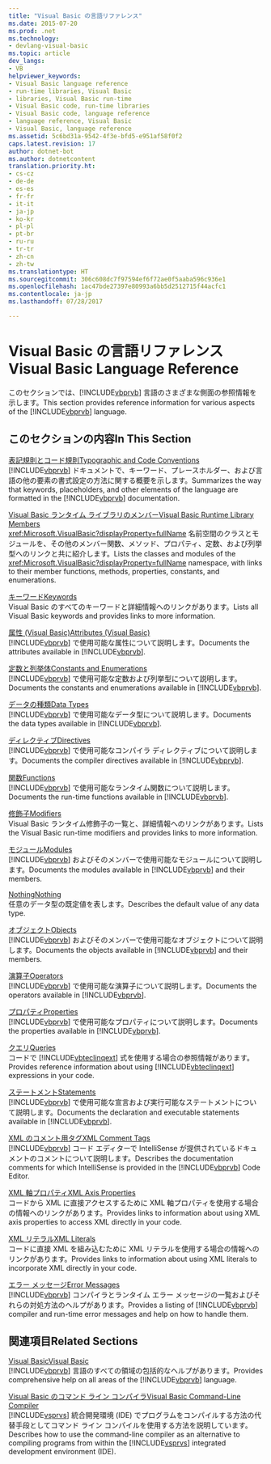 ```yaml
---
title: "Visual Basic の言語リファレンス"
ms.date: 2015-07-20
ms.prod: .net
ms.technology:
- devlang-visual-basic
ms.topic: article
dev_langs:
- VB
helpviewer_keywords:
- Visual Basic language reference
- run-time libraries, Visual Basic
- libraries, Visual Basic run-time
- Visual Basic code, run-time libraries
- Visual Basic code, language reference
- language reference, Visual Basic
- Visual Basic, language reference
ms.assetid: 5c6bd31a-9542-4f3e-bfd5-e951af58f0f2
caps.latest.revision: 17
author: dotnet-bot
ms.author: dotnetcontent
translation.priority.ht:
- cs-cz
- de-de
- es-es
- fr-fr
- it-it
- ja-jp
- ko-kr
- pl-pl
- pt-br
- ru-ru
- tr-tr
- zh-cn
- zh-tw
ms.translationtype: HT
ms.sourcegitcommit: 306c608dc7f97594ef6f72ae0f5aaba596c936e1
ms.openlocfilehash: 1ac47bde27397e80993a6bb5d2512715f44acfc1
ms.contentlocale: ja-jp
ms.lasthandoff: 07/28/2017

---
```

# <a name="visual-basic-language-reference"></a><span data-ttu-id="66ae9-102">Visual Basic の言語リファレンス</span><span class="sxs-lookup"><span data-stu-id="66ae9-102">Visual Basic Language Reference</span></span>
<span data-ttu-id="66ae9-103">このセクションでは、[!INCLUDE[vbprvb](~/includes/vbprvb-md.md)] 言語のさまざまな側面の参照情報を示します。</span><span class="sxs-lookup"><span data-stu-id="66ae9-103">This section provides reference information for various aspects of the [!INCLUDE[vbprvb](~/includes/vbprvb-md.md)] language.</span></span>  
  
## <a name="in-this-section"></a><span data-ttu-id="66ae9-104">このセクションの内容</span><span class="sxs-lookup"><span data-stu-id="66ae9-104">In This Section</span></span>  
 [<span data-ttu-id="66ae9-105">表記規則とコード規則</span><span class="sxs-lookup"><span data-stu-id="66ae9-105">Typographic and Code Conventions</span></span>](../../visual-basic/language-reference/typographic-and-code-conventions.md)  
 <span data-ttu-id="66ae9-106">[!INCLUDE[vbprvb](~/includes/vbprvb-md.md)] ドキュメントで、キーワード、プレースホルダー、および言語の他の要素の書式設定の方法に関する概要を示します。</span><span class="sxs-lookup"><span data-stu-id="66ae9-106">Summarizes the way that keywords, placeholders, and other elements of the language are formatted in the [!INCLUDE[vbprvb](~/includes/vbprvb-md.md)] documentation.</span></span>  
  
 [<span data-ttu-id="66ae9-107">Visual Basic ランタイム ライブラリのメンバー</span><span class="sxs-lookup"><span data-stu-id="66ae9-107">Visual Basic Runtime Library Members</span></span>](../../visual-basic/language-reference/runtime-library-members.md)  
 <span data-ttu-id="66ae9-108"><xref:Microsoft.VisualBasic?displayProperty=fullName> 名前空間のクラスとモジュールを、その他のメンバー関数、メソッド、プロパティ、定数、および列挙型へのリンクと共に紹介します。</span><span class="sxs-lookup"><span data-stu-id="66ae9-108">Lists the classes and modules of the <xref:Microsoft.VisualBasic?displayProperty=fullName> namespace, with links to their member functions, methods, properties, constants, and enumerations.</span></span>  
  
 [<span data-ttu-id="66ae9-109">キーワード</span><span class="sxs-lookup"><span data-stu-id="66ae9-109">Keywords</span></span>](../../visual-basic/language-reference/keywords/index.md)  
 <span data-ttu-id="66ae9-110">Visual Basic のすべてのキーワードと詳細情報へのリンクがあります。</span><span class="sxs-lookup"><span data-stu-id="66ae9-110">Lists all Visual Basic keywords and provides links to more information.</span></span>  
  
 [<span data-ttu-id="66ae9-111">属性 (Visual Basic)</span><span class="sxs-lookup"><span data-stu-id="66ae9-111">Attributes (Visual Basic)</span></span>](../../visual-basic/language-reference/attributes.md)  
 <span data-ttu-id="66ae9-112">[!INCLUDE[vbprvb](~/includes/vbprvb-md.md)] で使用可能な属性について説明します。</span><span class="sxs-lookup"><span data-stu-id="66ae9-112">Documents the attributes available in [!INCLUDE[vbprvb](~/includes/vbprvb-md.md)].</span></span>  
  
 [<span data-ttu-id="66ae9-113">定数と列挙体</span><span class="sxs-lookup"><span data-stu-id="66ae9-113">Constants and Enumerations</span></span>](../../visual-basic/language-reference/constants-and-enumerations.md)  
 <span data-ttu-id="66ae9-114">[!INCLUDE[vbprvb](~/includes/vbprvb-md.md)] で使用可能な定数および列挙型について説明します。</span><span class="sxs-lookup"><span data-stu-id="66ae9-114">Documents the constants and enumerations available in [!INCLUDE[vbprvb](~/includes/vbprvb-md.md)].</span></span>  
  
 [<span data-ttu-id="66ae9-115">データの種類</span><span class="sxs-lookup"><span data-stu-id="66ae9-115">Data Types</span></span>](../../visual-basic/language-reference/data-types/data-type-summary.md)  
 <span data-ttu-id="66ae9-116">[!INCLUDE[vbprvb](~/includes/vbprvb-md.md)] で使用可能なデータ型について説明します。</span><span class="sxs-lookup"><span data-stu-id="66ae9-116">Documents the data types available in [!INCLUDE[vbprvb](~/includes/vbprvb-md.md)].</span></span>  
  
 [<span data-ttu-id="66ae9-117">ディレクティブ</span><span class="sxs-lookup"><span data-stu-id="66ae9-117">Directives</span></span>](../../visual-basic/language-reference/directives/directives.md)  
 <span data-ttu-id="66ae9-118">[!INCLUDE[vbprvb](~/includes/vbprvb-md.md)] で使用可能なコンパイラ ディレクティブについて説明します。</span><span class="sxs-lookup"><span data-stu-id="66ae9-118">Documents the compiler directives available in [!INCLUDE[vbprvb](~/includes/vbprvb-md.md)].</span></span>  
  
 [<span data-ttu-id="66ae9-119">関数</span><span class="sxs-lookup"><span data-stu-id="66ae9-119">Functions</span></span>](../../visual-basic/language-reference/functions/index.md)  
 <span data-ttu-id="66ae9-120">[!INCLUDE[vbprvb](~/includes/vbprvb-md.md)] で使用可能なランタイム関数について説明します。</span><span class="sxs-lookup"><span data-stu-id="66ae9-120">Documents the run-time functions available in [!INCLUDE[vbprvb](~/includes/vbprvb-md.md)].</span></span>  
  
 [<span data-ttu-id="66ae9-121">修飾子</span><span class="sxs-lookup"><span data-stu-id="66ae9-121">Modifiers</span></span>](../../visual-basic/language-reference/modifiers/index.md)  
 <span data-ttu-id="66ae9-122">Visual Basic ランタイム修飾子の一覧と、詳細情報へのリンクがあります。</span><span class="sxs-lookup"><span data-stu-id="66ae9-122">Lists the Visual Basic run-time modifiers and provides links to more information.</span></span>  
  
 [<span data-ttu-id="66ae9-123">モジュール</span><span class="sxs-lookup"><span data-stu-id="66ae9-123">Modules</span></span>](../../visual-basic/language-reference/modules.md)  
 <span data-ttu-id="66ae9-124">[!INCLUDE[vbprvb](~/includes/vbprvb-md.md)] およびそのメンバーで使用可能なモジュールについて説明します。</span><span class="sxs-lookup"><span data-stu-id="66ae9-124">Documents the modules available in [!INCLUDE[vbprvb](~/includes/vbprvb-md.md)] and their members.</span></span>  
  
 [<span data-ttu-id="66ae9-125">Nothing</span><span class="sxs-lookup"><span data-stu-id="66ae9-125">Nothing</span></span>](../../visual-basic/language-reference/nothing.md)  
 <span data-ttu-id="66ae9-126">任意のデータ型の既定値を表します。</span><span class="sxs-lookup"><span data-stu-id="66ae9-126">Describes the default value of any data type.</span></span>  
  
 [<span data-ttu-id="66ae9-127">オブジェクト</span><span class="sxs-lookup"><span data-stu-id="66ae9-127">Objects</span></span>](../../visual-basic/language-reference/objects/index.md)  
 <span data-ttu-id="66ae9-128">[!INCLUDE[vbprvb](~/includes/vbprvb-md.md)] およびそのメンバーで使用可能なオブジェクトについて説明します。</span><span class="sxs-lookup"><span data-stu-id="66ae9-128">Documents the objects available in [!INCLUDE[vbprvb](~/includes/vbprvb-md.md)] and their members.</span></span>  
  
 [<span data-ttu-id="66ae9-129">演算子</span><span class="sxs-lookup"><span data-stu-id="66ae9-129">Operators</span></span>](../../visual-basic/language-reference/operators/index.md)  
 <span data-ttu-id="66ae9-130">[!INCLUDE[vbprvb](~/includes/vbprvb-md.md)] で使用可能な演算子について説明します。</span><span class="sxs-lookup"><span data-stu-id="66ae9-130">Documents the operators available in [!INCLUDE[vbprvb](~/includes/vbprvb-md.md)].</span></span>  
  
 [<span data-ttu-id="66ae9-131">プロパティ</span><span class="sxs-lookup"><span data-stu-id="66ae9-131">Properties</span></span>](../../visual-basic/language-reference/properties.md)  
 <span data-ttu-id="66ae9-132">[!INCLUDE[vbprvb](~/includes/vbprvb-md.md)] で使用可能なプロパティについて説明します。</span><span class="sxs-lookup"><span data-stu-id="66ae9-132">Documents the properties available in [!INCLUDE[vbprvb](~/includes/vbprvb-md.md)].</span></span>  
  
 [<span data-ttu-id="66ae9-133">クエリ</span><span class="sxs-lookup"><span data-stu-id="66ae9-133">Queries</span></span>](../../visual-basic/language-reference/queries/queries.md)  
 <span data-ttu-id="66ae9-134">コードで [!INCLUDE[vbteclinqext](~/includes/vbteclinqext-md.md)] 式を使用する場合の参照情報があります。</span><span class="sxs-lookup"><span data-stu-id="66ae9-134">Provides reference information about using [!INCLUDE[vbteclinqext](~/includes/vbteclinqext-md.md)] expressions in your code.</span></span>  
  
 [<span data-ttu-id="66ae9-135">ステートメント</span><span class="sxs-lookup"><span data-stu-id="66ae9-135">Statements</span></span>](../../visual-basic/language-reference/statements/index.md)  
 <span data-ttu-id="66ae9-136">[!INCLUDE[vbprvb](~/includes/vbprvb-md.md)] で使用可能な宣言および実行可能なステートメントについて説明します。</span><span class="sxs-lookup"><span data-stu-id="66ae9-136">Documents the declaration and executable statements available in [!INCLUDE[vbprvb](~/includes/vbprvb-md.md)].</span></span>  
  
 [<span data-ttu-id="66ae9-137">XML のコメント用タグ</span><span class="sxs-lookup"><span data-stu-id="66ae9-137">XML Comment Tags</span></span>](../../visual-basic/language-reference/xmldoc/recommended-xml-tags-for-documentation-comments.md)  
 <span data-ttu-id="66ae9-138">[!INCLUDE[vbprvb](~/includes/vbprvb-md.md)] コード エディターで IntelliSense が提供されているドキュメントのコメントについて説明します。</span><span class="sxs-lookup"><span data-stu-id="66ae9-138">Describes the documentation comments for which IntelliSense is provided in the [!INCLUDE[vbprvb](~/includes/vbprvb-md.md)] Code Editor.</span></span>  
  
 [<span data-ttu-id="66ae9-139">XML 軸プロパティ</span><span class="sxs-lookup"><span data-stu-id="66ae9-139">XML Axis Properties</span></span>](../../visual-basic/language-reference/xml-axis/xml-axis-properties.md)  
 <span data-ttu-id="66ae9-140">コードから XML に直接アクセスするために XML 軸プロパティを使用する場合の情報へのリンクがあります。</span><span class="sxs-lookup"><span data-stu-id="66ae9-140">Provides links to information about using XML axis properties to access XML directly in your code.</span></span>  
  
 [<span data-ttu-id="66ae9-141">XML リテラル</span><span class="sxs-lookup"><span data-stu-id="66ae9-141">XML Literals</span></span>](../../visual-basic/language-reference/xml-literals/index.md)  
 <span data-ttu-id="66ae9-142">コードに直接 XML を組み込むために XML リテラルを使用する場合の情報へのリンクがあります。</span><span class="sxs-lookup"><span data-stu-id="66ae9-142">Provides links to information about using XML literals to incorporate XML directly in your code.</span></span>  
  
 [<span data-ttu-id="66ae9-143">エラー メッセージ</span><span class="sxs-lookup"><span data-stu-id="66ae9-143">Error Messages</span></span>](../../visual-basic/language-reference/error-messages/index.md)  
 <span data-ttu-id="66ae9-144">[!INCLUDE[vbprvb](~/includes/vbprvb-md.md)] コンパイラとランタイム エラー メッセージの一覧およびそれらの対処方法のヘルプがあります。</span><span class="sxs-lookup"><span data-stu-id="66ae9-144">Provides a listing of [!INCLUDE[vbprvb](~/includes/vbprvb-md.md)] compiler and run-time error messages and help on how to handle them.</span></span>  
  
## <a name="related-sections"></a><span data-ttu-id="66ae9-145">関連項目</span><span class="sxs-lookup"><span data-stu-id="66ae9-145">Related Sections</span></span>  
 [<span data-ttu-id="66ae9-146">Visual Basic</span><span class="sxs-lookup"><span data-stu-id="66ae9-146">Visual Basic</span></span>](../../visual-basic/index.md)  
 <span data-ttu-id="66ae9-147">[!INCLUDE[vbprvb](~/includes/vbprvb-md.md)] 言語のすべての領域の包括的なヘルプがあります。</span><span class="sxs-lookup"><span data-stu-id="66ae9-147">Provides comprehensive help on all areas of the [!INCLUDE[vbprvb](~/includes/vbprvb-md.md)] language.</span></span>  
  
 [<span data-ttu-id="66ae9-148">Visual Basic のコマンド ライン コンパイラ</span><span class="sxs-lookup"><span data-stu-id="66ae9-148">Visual Basic Command-Line Compiler</span></span>](../../visual-basic/reference/command-line-compiler/index.md)  
 <span data-ttu-id="66ae9-149">[!INCLUDE[vsprvs](~/includes/vsprvs-md.md)] 統合開発環境 (IDE) でプログラムをコンパイルする方法の代替手段としてコマンド ライン コンパイルを使用する方法を説明しています。</span><span class="sxs-lookup"><span data-stu-id="66ae9-149">Describes how to use the command-line compiler as an alternative to compiling programs from within the [!INCLUDE[vsprvs](~/includes/vsprvs-md.md)] integrated development environment (IDE).</span></span>

